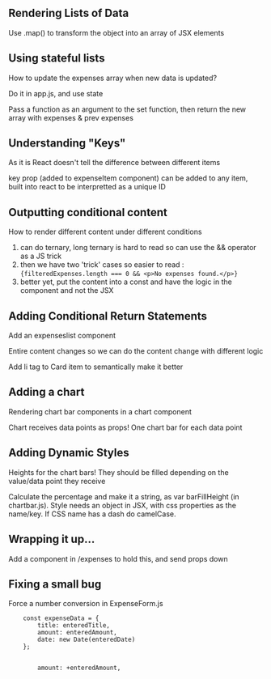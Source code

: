 ## Rendering Lists of Data

Use .map() to transform the object into an array of JSX elements


## Using stateful lists

How to update the expenses array when new data is updated?

Do it in app.js, and use state

Pass a function as an argument to the set function, then return the new array with expenses & prev expenses


## Understanding "Keys"

As it is React doesn't tell the difference between different items

key prop (added to expenseItem component) can be added to any item, built into react to be interpretted as a unique ID


## Outputting conditional content

How to render different content under different conditions
1. can do ternary, long ternary is hard to read so can use the && operator as a JS trick
1. then we have two 'trick' cases so easier to read : ``{filteredExpenses.length === 0 && <p>No expenses found.</p>} ``
1. better yet, put the content into a const and have the logic in the component and not the JSX


## Adding Conditional Return Statements

Add an expenseslist component

Entire content changes so we can do the content change with different logic

Add li tag to Card item to semantically make it better


## Adding a chart

Rendering chart bar components in a chart component

Chart receives data points as props! One chart bar for each data point


## Adding Dynamic Styles

Heights for the chart bars! They should be filled depending on the value/data point they receive

Calculate the percentage and make it a string, as var barFillHeight (in chartbar.js). Style needs an object in JSX, with css properties as the name/key. If CSS name has a dash do camelCase.


## Wrapping it up...

Add a component in /expenses to hold this, and send props down


## Fixing a small bug

Force a number conversion in ExpenseForm.js


        const expenseData = {
            title: enteredTitle,
            amount: enteredAmount,
            date: new Date(enteredDate)
        };


            amount: +enteredAmount,


